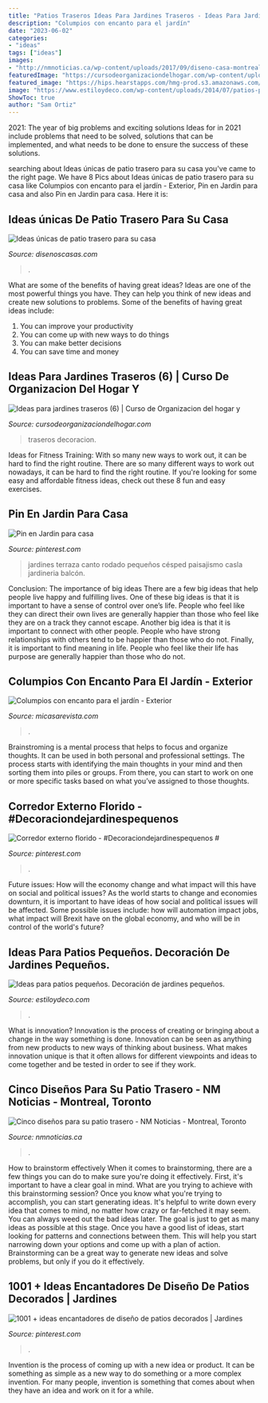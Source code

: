```yaml
---
title: "Patios Traseros Ideas Para Jardines Traseros - Ideas Para Jardines Traseros (6)"
description: "Columpios con encanto para el jardín"
date: "2023-06-02"
categories:
- "ideas"
tags: ["ideas"]
images:
- "http://nmnoticias.ca/wp-content/uploads/2017/09/diseno-casa-montreal-5.jpg"
featuredImage: "https://cursodeorganizaciondelhogar.com/wp-content/uploads/2016/04/Ideas-para-jardines-traseros-6.jpg"
featured_image: "https://hips.hearstapps.com/hmg-prod.s3.amazonaws.com/images/columpio-bambu-1560177694.jpg?crop=1xw:1xh;center,top&amp;resize=480:*"
image: "https://www.estiloydeco.com/wp-content/uploads/2014/07/patios-pequenos-17.jpg"
ShowToc: true
author: "Sam Ortiz"
---
```



2021: The year of big problems and exciting solutions
Ideas for in 2021 include problems that need to be solved, solutions that can be implemented, and what needs to be done to ensure the success of these solutions.

	

		
searching about Ideas únicas de patio trasero para su casa you've came to the right page. We have 8 Pics about Ideas únicas de patio trasero para su casa like Columpios con encanto para el jardín - Exterior, Pin en Jardin para casa and also Pin en Jardin para casa. Here it is:
		
    
## Ideas únicas De Patio Trasero Para Su Casa

<img loading=lazy src="https://1.bp.blogspot.com/-sfl048KRwHs/XQ0_2GeC1yI/AAAAAAAAkbc/Mnxh1jZd46QdQ44HNQtMKUiKt3BkImmUACLcBGAs/s1600/ideas-unicas-de-patio-trasero-para-su-casa.jpg" onerror="this.onerror=null;this.src='https://tse3.mm.bing.net/th?id=OIP.ZgM_Fss2MS0Mx1IJ8gVkUgHaJQ&amp;pid=15.1';" alt="Ideas únicas de patio trasero para su casa">

_Source: disenoscasas.com_

>. 

	

What are some of the benefits of having great ideas?
Ideas are one of the most powerful things you have. They can help you think of new ideas and create new solutions to problems. Some of the benefits of having great ideas include: 
1. You can improve your productivity
2. You can come up with new ways to do things
3. You can make better decisions
4. You can save time and money

    
## Ideas Para Jardines Traseros (6) | Curso De Organizacion Del Hogar Y

<img loading=lazy src="https://cursodeorganizaciondelhogar.com/wp-content/uploads/2016/04/Ideas-para-jardines-traseros-6.jpg" onerror="this.onerror=null;this.src='https://tse2.mm.bing.net/th?id=OIP.TY-WLho7-YZSbnoO3CW48wHaJt&amp;pid=15.1';" alt="Ideas para jardines traseros (6) | Curso de Organizacion del hogar y">

_Source: cursodeorganizaciondelhogar.com_

>traseros decoracion. 

	

Ideas for Fitness Training: With so many new ways to work out, it can be hard to find the right routine.
There are so many different ways to work out nowadays, it can be hard to find the right routine. If you're looking for some easy and affordable fitness ideas, check out these 8 fun and easy exercises.

    
## Pin En Jardin Para Casa

<img loading=lazy src="https://i.pinimg.com/736x/78/e2/75/78e275c1d30e81b5f59dea3ea97645a0--patio-grande-dream-garden.jpg" onerror="this.onerror=null;this.src='https://tse1.mm.bing.net/th?id=OIP.vMovf3NyUW3ELGd-mMNN2wHaFj&amp;pid=15.1';" alt="Pin en Jardin para casa">

_Source: pinterest.com_

>jardines terraza canto rodado pequeños césped paisajismo casla jardineria balcón. 

	

Conclusion: The importance of big ideas
There are a few big ideas that help people live happy and fulfilling lives. One of these big ideas is that it is important to have a sense of control over one’s life. People who feel like they can direct their own lives are generally happier than those who feel like they are on a track they cannot escape. Another big idea is that it is important to connect with other people. People who have strong relationships with others tend to be happier than those who do not. Finally, it is important to find meaning in life. People who feel like their life has purpose are generally happier than those who do not.

    
## Columpios Con Encanto Para El Jardín - Exterior

<img loading=lazy src="https://hips.hearstapps.com/hmg-prod.s3.amazonaws.com/images/columpio-bambu-1560177694.jpg?crop=1xw:1xh;center,top&amp;resize=480:*" onerror="this.onerror=null;this.src='https://tse1.mm.bing.net/th?id=OIP.6sTioZgEP39jAv6hNdP1RgHaJ4&amp;pid=15.1';" alt="Columpios con encanto para el jardín - Exterior">

_Source: micasarevista.com_

>. 

	

Brainstroming is a mental process that helps to focus and organize thoughts. It can be used in both personal and professional settings. The process starts with identifying the main thoughts in your mind and then sorting them into piles or groups. From there, you can start to work on one or more specific tasks based on what you’ve assigned to those thoughts.

    
## Corredor Externo Florido - #Decoraciondejardinespequenos #

<img loading=lazy src="https://i.pinimg.com/736x/d3/77/75/d377757df76cc4b641596ac2a90e61a5.jpg" onerror="this.onerror=null;this.src='https://tse4.mm.bing.net/th?id=OIP.5H9T8rAk-iaze7CWijLDkAHaJ3&amp;pid=15.1';" alt="Corredor externo florido - #Decoraciondejardinespequenos #">

_Source: pinterest.com_

>. 

	

Future issues: How will the economy change and what impact will this have on social and political issues?
As the world starts to change and economies downturn, it is important to have ideas of how social and political issues will be affected. Some possible issues include: how will automation impact jobs, what impact will Brexit have on the global economy, and who will be in control of the world's future?

    
## Ideas Para Patios Pequeños. Decoración De Jardines Pequeños.

<img loading=lazy src="https://www.estiloydeco.com/wp-content/uploads/2014/07/patios-pequenos-17.jpg" onerror="this.onerror=null;this.src='https://tse1.mm.bing.net/th?id=OIP.AXIeORRlBvbN82PBERoAiAHaJ4&amp;pid=15.1';" alt="Ideas para patios pequeños. Decoración de jardines pequeños.">

_Source: estiloydeco.com_

>. 

	

What is innovation?
Innovation is the process of creating or bringing about a change in the way something is done. Innovation can be seen as anything from new products to new ways of thinking about business. What makes innovation unique is that it often allows for different viewpoints and ideas to come together and be tested in order to see if they work.

    
## Cinco Diseños Para Su Patio Trasero - NM Noticias - Montreal, Toronto

<img loading=lazy src="http://nmnoticias.ca/wp-content/uploads/2017/09/diseno-casa-montreal-5.jpg" onerror="this.onerror=null;this.src='https://tse4.mm.bing.net/th?id=OIP.lkJ0xd8J48gWGjZ8xaswOAHaFf&amp;pid=15.1';" alt="Cinco diseños para su patio trasero - NM Noticias - Montreal, Toronto">

_Source: nmnoticias.ca_

>. 

	

How to brainstorm effectively
When it comes to brainstorming, there are a few things you can do to make sure you're doing it effectively. First, it's important to have a clear goal in mind. What are you trying to achieve with this brainstorming session? Once you know what you're trying to accomplish, you can start generating ideas. It's helpful to write down every idea that comes to mind, no matter how crazy or far-fetched it may seem. You can always weed out the bad ideas later. The goal is just to get as many ideas as possible at this stage. Once you have a good list of ideas, start looking for patterns and connections between them. This will help you start narrowing down your options and come up with a plan of action. Brainstorming can be a great way to generate new ideas and solve problems, but only if you do it effectively.

    
## 1001 + Ideas Encantadores De Diseño De Patios Decorados | Jardines

<img loading=lazy src="https://i.pinimg.com/736x/5c/c9/01/5cc9019afb7d8e91cc98aa6dab6d8eff.jpg" onerror="this.onerror=null;this.src='https://tse1.mm.bing.net/th?id=OIP.Tldthjvb4P7Y9abwmCEeWAHaKm&amp;pid=15.1';" alt="1001 + ideas encantadores de diseño de patios decorados | Jardines">

_Source: pinterest.com_

>. 

	

Invention is the process of coming up with a new idea or product. It can be something as simple as a new way to do something or a more complex invention. For many people, invention is something that comes about when they have an idea and work on it for a while.

